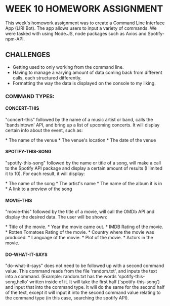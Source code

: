 # WEEK 10 HOMEWORK ASSIGNMENT

<p>This week's homework assignment was to create a Command Line Interface App (LIRI Bot). The app allows users to input a variety of commands. We were tasked with using Node.JS, node packages such as Axios and Spotify-npm-API.</p>

## CHALLENGES
* Getting used to only working from the command line.
* Having to manage a varying amount of data coming back from different calls, each structured differently.
* Formatting the way the data is displayed on the console to my liking.

 ### COMMAND TYPES:
#### CONCERT-THIS
<p>"concert-this" followed by the name of a music artist or band, calls the 'bandsintown' API, and bring up a list of upcoming concerts. It will display certain info about the event, such as:</p>
 * The name of the venue
 * The venue's location
 * The date of the venue

#### SPOTIFY-THIS-SONG
<p>"spotify-this-song" followed by the name or title of a song, will make a call to the Spotify API package and display a certain amount of results (I limited it to 10). For each result, it will display:</p>
 * The name of the song
 * The artist's name 
 * The name of the album it is in
 * A link to a preview of the song


#### MOVIE-THIS
<p>"movie-this" followed by the title of a movie, will call the OMDb API and display the desired data. The user will be shown:</p>
  * Title of the movie.
  * Year the movie came out.
  * IMDB Rating of the movie.
  * Rotten Tomatoes Rating of the movie.
  * Country where the movie was produced.
  * Language of the movie.
  * Plot of the movie.
  * Actors in the movie.

#### DO-WHAT-IT-SAYS
<p>"do-what-it-says" does not need to be followed up with a second command value. This command reads from the file 'random.txt', and inputs the text into a command. (Example: random.txt has the words 'spotify-this-song,hello' written inside of it. It will take the first half ('spotify-this-song') and input that into the command type. It will do the same for the second half of the text, except it will input it into the second command value relating to the command type (in this case, searching the spotify API).

